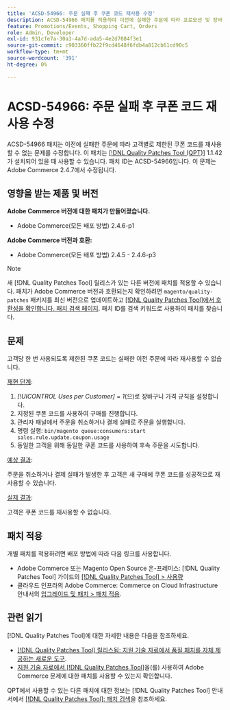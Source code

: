 ```yaml
---
title: 'ACSD-54966: 주문 실패 후 쿠폰 코드 재사용 수정'
description: ACSD-54966 패치를 적용하여 이전에 실패한 주문에 따라 프로모션 및 장바구니별로 제한된 쿠폰 코드를 재사용하지 못하는 Adobe Commerce 문제를 해결합니다.
feature: Promotions/Events, Shopping Cart, Orders
role: Admin, Developer
exl-id: 931cfe7a-30a3-4a7d-ada5-4e2d7084f3e1
source-git-commit: c903360ffb22f9cd4648f6fdb4a812cb61cd90c5
workflow-type: tm+mt
source-wordcount: '391'
ht-degree: 0%

---
```


# ACSD-54966: 주문 실패 후 쿠폰 코드 재사용 수정

ACSD-54966 패치는 이전에 실패한 주문에 따라 고객별로 제한된 쿠폰 코드를 재사용할 수 없는 문제를 수정합니다. 이 패치는 [[!DNL Quality Patches Tool (QPT)]](/help/announcements/adobe-commerce-announcements/magento-quality-patches-released-new-tool-to-self-serve-quality-patches.md) 1.1.42가 설치되어 있을 때 사용할 수 있습니다. 패치 ID는 ACSD-54966입니다. 이 문제는 Adobe Commerce 2.4.7에서 수정됩니다.

## 영향을 받는 제품 및 버전

**Adobe Commerce 버전에 대한 패치가 만들어졌습니다.**

* Adobe Commerce(모든 배포 방법) 2.4.6-p1

**Adobe Commerce 버전과 호환:**

* Adobe Commerce(모든 배포 방법) 2.4.5 - 2.4.6-p3

>[!NOTE]
>
>새 [!DNL Quality Patches Tool] 릴리스가 있는 다른 버전에 패치를 적용할 수 있습니다. 패치가 Adobe Commerce 버전과 호환되는지 확인하려면 `magento/quality-patches` 패키지를 최신 버전으로 업데이트하고 [[!DNL Quality Patches Tool]에서 호환성을 확인합니다. 패치 검색 페이지](https://experienceleague.adobe.com/tools/commerce-quality-patches/index.html?lang=ko). 패치 ID를 검색 키워드로 사용하여 패치를 찾습니다.

## 문제

고객당 한 번 사용되도록 제한된 쿠폰 코드는 실패한 이전 주문에 따라 재사용할 수 없습니다.

<u>재현 단계</u>:

1. *[!UICONTROL Uses per Customer]* = *1*(으)로 장바구니 가격 규칙을 설정합니다.
1. 지정된 쿠폰 코드를 사용하여 구매를 진행합니다.
1. 관리자 패널에서 주문을 취소하거나 결제 실패로 주문을 실행합니다.
1. 명령 실행: `bin/magento queue:consumers:start sales.rule.update.coupon.usage`
1. 동일한 고객을 위해 동일한 쿠폰 코드를 사용하여 후속 주문을 시도합니다.

<u>예상 결과</u>:

주문을 취소하거나 결제 실패가 발생한 후 고객은 새 구매에 쿠폰 코드를 성공적으로 재사용할 수 있습니다.

<u>실제 결과</u>:

고객은 쿠폰 코드를 재사용할 수 없습니다.

## 패치 적용

개별 패치를 적용하려면 배포 방법에 따라 다음 링크를 사용합니다.

* Adobe Commerce 또는 Magento Open Source 온-프레미스: [!DNL Quality Patches Tool] 가이드의 [[!DNL Quality Patches Tool] > 사용량](https://experienceleague.adobe.com/docs/commerce-operations/tools/quality-patches-tool/usage.html?lang=ko)
* 클라우드 인프라의 Adobe Commerce: Commerce on Cloud Infrastructure 안내서의 [업그레이드 및 패치 > 패치 적용](https://experienceleague.adobe.com/docs/commerce-cloud-service/user-guide/develop/upgrade/apply-patches.html?lang=ko).

## 관련 읽기

[!DNL Quality Patches Tool]에 대한 자세한 내용은 다음을 참조하세요.

* [[!DNL Quality Patches Tool] 릴리스됨: 지원 기술 자료에서 품질 패치를 자체 제공하는 새로운 도구](/help/announcements/adobe-commerce-announcements/magento-quality-patches-released-new-tool-to-self-serve-quality-patches.md).
* [지원 기술 자료에서  [!DNL Quality Patches Tool]](/help/support-tools/patches-available-in-qpt-tool/check-patch-for-magento-issue-with-magento-quality-patches.md)을(를) 사용하여 Adobe Commerce 문제에 대한 패치를 사용할 수 있는지 확인합니다.

QPT에서 사용할 수 있는 다른 패치에 대한 정보는 [!DNL Quality Patches Tool] 안내서에서 [[!DNL Quality Patches Tool]: 패치 검색](https://experienceleague.adobe.com/tools/commerce-quality-patches/index.html?lang=ko)을 참조하세요.

